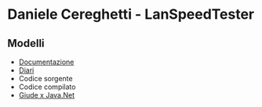 # Daniele Cereghetti - LanSpeedTester


## Modelli
- [Documentazione](Documentazione)
- [Diari](Diario)
- Codice sorgente
- Codice compilato
- [Giude x Java.Net](Training)

